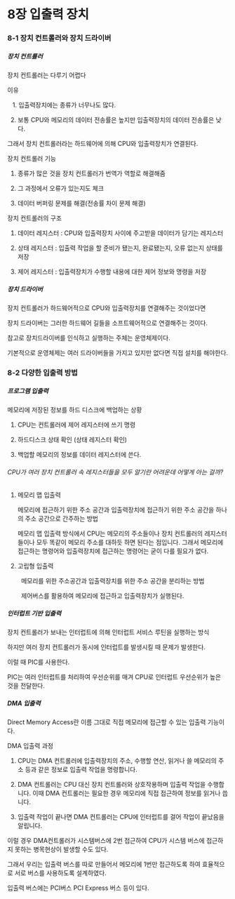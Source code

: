 # 8장 입출력 장치



### 8-1 장치 컨트롤러와 장치 드라이버

##### 장치 컨트롤러

장치 컨트롤러는 다루기 어렵다

이유 

   1. 입출력장치에는 종류가 너무나도 많다. 

2. 보통 CPU와 메모리의 데이터 전송률은 높지만 입출력장치의 데이터 전송률은 낮다.



그래서 장치 컨트롤러라는 하드웨어에 의해 CPU와 입출력장치가 연결된다.

장치 컨트롤러 기능

1.  종류가 많은 것을 장치 컨트롤러가 번역가 역할로 해결해줌

2. 그 과정에서 오류가 있는지도 체크

3. 데이터 버퍼링 문제를 해결(전송률 차이 문제 해결)



장치 컨트롤러의 구조

1. 데이터 레지스터 : CPU와 입출력장치 사이에 주고받을 데이터가 담기는 레지스터

2. 상태 레지스터 : 입출력 작업을 할 준비가 됐는지, 완료됐는지, 오류 없는지 상태를 저장

3. 제어 레지스터 : 입출력장치가 수행할 내용에 대한 제어 정보와 명령을 저장



##### 장치 드라이버

장치 컨트롤러가 하드웨어적으로 CPU와 입출력장치를 연결해주는 것이었다면

장치 드라이버는 그러한 하드웨어 길들을 소프트웨어적으로 연결해주는 것이다.

참고로 장치드라이버를 인식하고 실행하는 주체는 운영체제이다.

기본적으로 운영체제는 여러 드라이버들을 가지고 있지만 없다면 직접 설치를 해야한다.





### 8-2 다양한 입출력 방법

##### 프로그램 입출력

메모리에 저장된 정보를 하드 디스크에 백업하는 상황

1. CPU는 컨트롤러에 제어 레지스터에 쓰기 명령

2. 하드디스크 상태 확인 (상태 레지스터 확인)

3. 백업할 메모리의 정보를 데이터 레지스터에 쓴다.



###### CPU가 여러 장치 컨트롤러 속 레지스터들을 모두 알기란 어려운데 어떻게 아는 걸까?

1. 메모리 맵 입출력
   
   메모리에 접근하기 위한 주소 공간과 입출력장치에 접근하기 위한 주소 공간을 하나의 주소 공간으로 간주하는 방법
   
   메모리 맵 입출력 방식에서 CPU는 메모리의 주소들이나 장치 컨트롤러의 레지스터들이나 모두 똑같이 메모리 주소를 대하듯 하면 된다는 점입니다. 그래서 메모리에 접근하는 명령어와 입출력장치에 접근하는 명령어는 굳이 다를 필요가 없다.

2. 고립형 입출력

        메모리를 위한 주소공간과 입출력장치를 위한 주소 공간을 분리하는 방법

        제어버스를 활용하여 메모리에 접근하고 입출력장치가 실행된다.



##### 인터럽트 기반 입출력

장치 컨트롤러가 보내는 인터럽트에 의해 인터럽트 서비스 루틴을 실행하는 방식

하지만 여러 장치 컨트롤러가 동시에 인터럽트를 발생시킬 때 문제가 발생한다.

이럴 때 PIC를 사용한다.

PIC는 여러 인터럽트를 처리하여 우선순위를 매겨 CPU로 인터럽트 우선순위가 높은 것을 전달한다.



##### DMA 입출력

Direct Memory Access란 이름 그대로 직접 메모리에 접근할 수 있는 입출력 기능이다.

DMA 입출력 과정

1. CPU는 DMA 컨트롤러에 입출력장치의 주소, 수행할 연산, 읽거나 쓸 메모리의 주소 등과 같은 정보로 입출력 작업을 명령합니다.

2. DMA 컨트롤러는 CPU 대신 장치 컨트롤러와 상호작용하며 입출력 작업을 수행합니다. 이때 DMA 컨트롤러는 필요한 경우 메모리에 직접 접근하여 정보를 읽거나 씁니다.

3. 입출력 작업이 끝나면 DMA 컨트롤러는 CPU에 인터럽트를 걸어 작업이 끝났음을 알립니다.

이럴 경우 DMA컨트롤러가 시스템버스에 2번 접근하여 CPU가 시스템 버스에 접근하지 못하는 병목현상이 발생할 수도 있다.

그래서 우리는 입출력 버스를 따로 만들어서 메모리에 1번만 접근하도록 하여 효율적으로 서로 버스를 사용하도록 설계하였다.

입출력 버스에는 PCI버스 PCI Express 버스 등이 있다.

   
